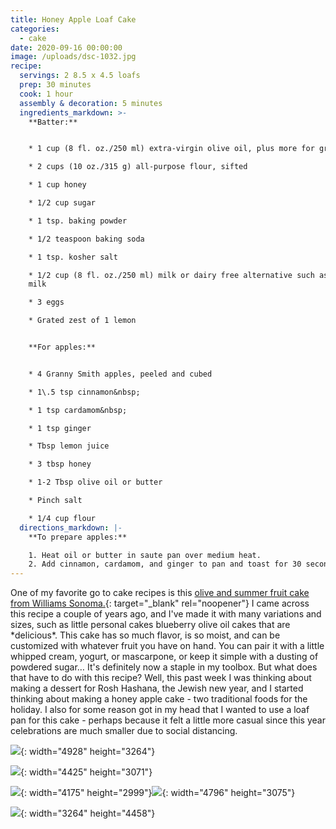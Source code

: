 ```yaml
---
title: Honey Apple Loaf Cake
categories:
  - cake
date: 2020-09-16 00:00:00
image: /uploads/dsc-1032.jpg
recipe:
  servings: 2 8.5 x 4.5 loafs
  prep: 30 minutes
  cook: 1 hour
  assembly & decoration: 5 minutes
  ingredients_markdown: >-
    **Batter:**


    * 1 cup (8 fl. oz./250 ml) extra-virgin olive oil, plus more for greasing

    * 2 cups (10 oz./315 g) all-purpose flour, sifted

    * 1 cup honey

    * 1/2 cup sugar

    * 1 tsp. baking powder

    * 1/2 teaspoon baking soda

    * 1 tsp. kosher salt

    * 1/2 cup (8 fl. oz./250 ml) milk or dairy free alternative such as almond
    milk

    * 3 eggs

    * Grated zest of 1 lemon


    **For apples:**


    * 4 Granny Smith apples, peeled and cubed

    * 1\.5 tsp cinnamon&nbsp;

    * 1 tsp cardamom&nbsp;

    * 1 tsp ginger

    * Tbsp lemon juice

    * 3 tbsp honey

    * 1-2 Tbsp olive oil or butter

    * Pinch salt

    * 1/4 cup flour
  directions_markdown: |-
    **To prepare apples:**

    1. Heat oil or butter in saute pan over medium heat.
    2. Add cinnamon, cardamom, and ginger to pan and toast for 30 seconds.
---
```


One of my favorite go to cake recipes is this [olive and summer fruit cake from Williams Sonoma.](https://blog.williams-sonoma.com/olive-oil-cake-with-summer-fruit-recipe/){: target="_blank" rel="noopener"}&nbsp;I came across this recipe a couple of years ago, and I've made it with many variations and sizes, such as little personal cakes blueberry olive oil cakes that are \*delicious\*. This cake has so much flavor, is so moist, and can be customized with whatever fruit you have on hand. You can pair it with a little whipped cream, yogurt, or mascarpone, or keep it simple with a dusting of powdered sugar… It's definitely now a staple in my toolbox. But what does that have to do with this recipe? Well, this past week I was thinking about making a dessert for Rosh Hashana, the Jewish new year, and I started thinking about making a honey apple cake - two traditional foods for the holiday. I also for some reason got in my head that I wanted to use a loaf pan for this cake - perhaps because it felt a little more casual since this year celebrations are much smaller due to social distancing.

![](/uploads/dsc-0995.jpg){: width="4928" height="3264"}

![](/uploads/dsc-1002.jpg){: width="4425" height="3071"}

![](/uploads/dsc-1005.jpg){: width="4175" height="2999"}![](/uploads/dsc-1006.jpg){: width="4796" height="3075"}

![](/uploads/dsc-1029.jpg){: width="3264" height="4458"}